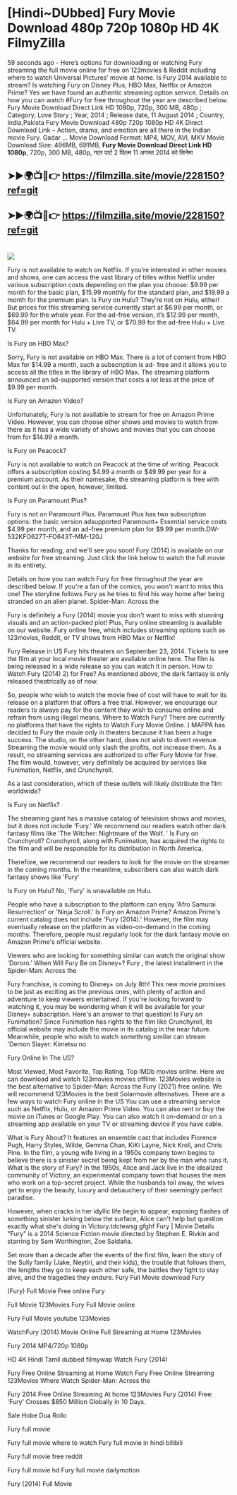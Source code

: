 # [Hindi~DUbbed] Fury Movie Download 480p 720p 1080p HD 4K FilmyZilla


59 seconds ago - Here’s options for downloading or watching Fury streaming the full movie online for free on 123movies & Reddit including where to watch Universal Pictures’ movie at home. Is Fury 2014 available to stream? Is watching Fury on Disney Plus, HBO Max, Netflix or Amazon Prime? Yes we have found an authentic streaming option service. Details on how you can watch #Fury for free throughout the year are described below. Fury Movie Download Direct Link HD 1080p, 720p, 300 MB, 480p ; Category, Love Story ; Year, 2014 ; Release date, 11 August 2014 ; Country, India,Pakista Fury Movie Download 480p 720p 1080p HD 4K Direct Download Link – Action, drama, and emotion are all there in the Indian movie Fury. Gadar ...
Movie Download Format: MP4, MOV, AVI, MKV
Movie Download Size: 496MB, 691MB, **Fury Movie Download Direct Link HD 1080p**, 720p, 300 MB, 480p, गदर पार्ट 2 फिल्म 11 अगस्त 2014 को सिनेमा

## ➤►🌍📺📱👉   https://filmzilla.site/movie/228150?ref=git

## ➤►🌍📺📱👉   https://filmzilla.site/movie/228150?ref=git

#

<img src="https://image.tmdb.org/t/p/w780//kdbLf3aTQsEXqYlH9vA4fzmnSFz.jpg" />

Fury is not available to watch on Netflix. If you’re interested in other movies and shows, one can access the vast library of titles within Netflix under various subscription costs depending on the plan you choose: $9.99 per month for the basic plan, $15.99 monthly for the standard plan, and $19.99 a month for the premium plan. Is Fury on Hulu? They’re not on Hulu, either! But prices for this streaming service currently start at $6.99 per month, or $69.99 for the whole year. For the ad-free version, it’s $12.99 per month, $64.99 per month for Hulu + Live TV, or $70.99 for the ad-free Hulu + Live TV.

Is Fury on HBO Max?

Sorry, Fury is not available on HBO Max. There is a lot of content from HBO Max for $14.99 a month, such a subscription is ad- free and it allows you to access all the titles in the library of HBO Max. The streaming platform announced an ad-supported version that costs a lot less at the price of $9.99 per month.

Is Fury on Amazon Video?

Unfortunately, Fury is not available to stream for free on Amazon Prime Video. However, you can choose other shows and movies to watch from there as it has a wide variety of shows and movies that you can choose from for $14.99 a month.

Is Fury on Peacock?

Fury is not available to watch on Peacock at the time of writing. Peacock offers a subscription costing $4.99 a month or $49.99 per year for a premium account. As their namesake, the streaming platform is free with content out in the open, however, limited.

Is Fury on Paramount Plus?

Fury is not on Paramount Plus. Paramount Plus has two subscription options: the basic version adsupported Paramount+ Essential service costs $4.99 per month, and an ad-free premium plan for $9.99 per month.DW-532KFO627T-FO643T-MM-120J

Thanks for reading, and we'll see you soon! Fury (2014) is available on our website for free streaming. Just click the link below to watch the full movie in its entirety.

Details on how you can watch Fury for free throughout the year are described below. If you're a fan of the comics, you won't want to miss this one! The storyline follows Fury as he tries to find his way home after being stranded on an alien planet. Spider-Man: Across the

Fury is definitely a Fury (2014) movie you don't want to miss with stunning visuals and an action-packed plot! Plus, Fury online streaming is available on our website. Fury online free, which includes streaming options such as 123movies, Reddit, or TV shows from HBO Max or Netflix!

Fury Release in US Fury hits theaters on September 23, 2014. Tickets to see the film at your local movie theater are available online here. The film is being released in a wide release so you can watch it in person. How to Watch Fury (2014) 2) for Free? As mentioned above, the dark fantasy is only released theatrically as of now.

So, people who wish to watch the movie free of cost will have to wait for its release on a platform that offers a free trial. However, we encourage our readers to always pay for the content they wish to consume online and refrain from using illegal means. Where to Watch Fury? There are currently no platforms that have the rights to Watch Fury Movie Online. ) MAPPA has decided to Fury the movie only in theaters because it has been a huge success. The studio, on the other hand, does not wish to divert revenue. Streaming the movie would only slash the profits, not increase them. As a result, no streaming services are authorized to offer Fury Movie for free. The film would, however, very definitely be acquired by services like Funimation, Netflix, and Crunchyroll.

As a last consideration, which of these outlets will likely distribute the film worldwide?

Is Fury on Netflix?

The streaming giant has a massive catalog of television shows and movies, but it does not include 'Fury.' We recommend our readers watch other dark fantasy films like 'The Witcher: Nightmare of the Wolf. ' Is Fury on Crunchyroll? Crunchyroll, along with Funimation, has acquired the rights to the film and will be responsible for its distribution in North America.

Therefore, we recommend our readers to look for the movie on the streamer in the coming months. In the meantime, subscribers can also watch dark fantasy shows like 'Fury'

Is Fury on Hulu? No, 'Fury' is unavailable on Hulu.

People who have a subscription to the platform can enjoy 'Afro Samurai Resurrection' or 'Ninja Scroll.' Is Fury on Amazon Prime? Amazon Prime's current catalog does not include 'Fury (2014).' However, the film may eventually release on the platform as video-on-demand in the coming months. Therefore, people must regularly look for the dark fantasy movie on Amazon Prime's official website.

Viewers who are looking for something similar can watch the original show 'Dororo.' When Will Fury Be on Disney+? Fury , the latest installment in the Spider-Man: Across the

Fury franchise, is coming to Disney+ on July 8th! This new movie promises to be just as exciting as the previous ones, with plenty of action and adventure to keep viewers entertained. If you're looking forward to watching it, you may be wondering when it will be available for your Disney+ subscription. Here's an answer to that question! Is Fury on Funimation? Since Funimation has rights to the film like Crunchyroll, its official website may include the movie in its catalog in the near future. Meanwhile, people who wish to watch something similar can stream 'Demon Slayer: Kimetsu no

Fury Online In The US?

Most Viewed, Most Favorite, Top Rating, Top IMDb movies online. Here we can download and watch 123movies movies offline. 123Movies website is the best alternative to Spider-Man: Across the Fury (2021) free online. We will recommend 123Movies is the best Solarmovie alternatives. There are a few ways to watch Fury online in the US You can use a streaming service such as Netflix, Hulu, or Amazon Prime Video. You can also rent or buy the movie on iTunes or Google Play. You can also watch it on-demand or on a streaming app available on your TV or streaming device if you have cable.

What is Fury About? It features an ensemble cast that includes Florence Pugh, Harry Styles, Wilde, Gemma Chan, KiKi Layne, Nick Kroll, and Chris Pine. In the film, a young wife living in a 1950s company town begins to believe there is a sinister secret being kept from her by the man who runs it. What is the story of Fury? In the 1950s, Alice and Jack live in the idealized community of Victory, an experimental company town that houses the men who work on a top-secret project. While the husbands toil away, the wives get to enjoy the beauty, luxury and debauchery of their seemingly perfect paradise.

However, when cracks in her idyllic life begin to appear, exposing flashes of something sinister lurking below the surface, Alice can't help but question exactly what she's doing in Victory.tdctewsg gfghf Fury | Movie Details "Fury" is a 2014 Science Fiction movie directed by Stephen E. Rivkin and starring by Sam Worthington, Zoe Saldaña.

Set more than a decade after the events of the first film, learn the story of the Sully family (Jake, Neytiri, and their kids), the trouble that follows them, the lengths they go to keep each other safe, the battles they fight to stay alive, and the tragedies they endure. Fury Full Movie download Fury

(Fury) Full Movie Free online Fury

Full Movie 123Movies Fury Full Movie online

Fury Full Movie youtube 123Movies

WatchFury (2014) Movie Online Full Streaming at Home 123Movies

Fury 2014 MP4/720p 1080p

HD 4K Hindi Tamil dubbed filmywap Watch Fury (2014)

Fury Free Online Streaming at Home Watch Fury Free Online Streaming 123Movies Where Watch Spider-Man: Across the

Fury 2014 Free Online Streaming At home 123Movies Fury (2014) Free: 'Fury' Crosses $850 Million Globally in 10 Days.

Sale Hobe Dua Roilo

Fury full movie

Fury full movie where to watch Fury full movie in hindi bilibili

Fury full movie free reddit

Fury full movie hd Fury full movie dailymotion

Fury (2014) Full Movie